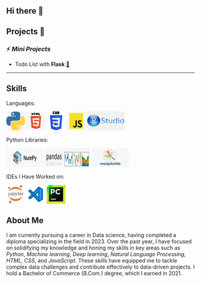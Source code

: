 ## Hi there 👋

## Projects 📂
### ⚡ *Mini Projects*

-  Todo List with **Flask** [🔰](https://github.com/Har8899/Todo-app-with-Flask)
  -------------------------------------------------------
  ## Skills


Languages:

<img src="Languages/python.png" width="50" height="50"/>  <img src="Languages/Html.png" width="50" height="50"/>   <img src="Languages/CSS.jpg" width="50" height="50"/>   <img src="Languages/javascript.png" width="50" height="50"/>   <img src="Languages/R.jpeg" width="100" height="50"/>

Python Libraries:

<img src="library/numpy.png" width="100" height="50"/>  <img src="library/pandas.png" width="120" height="50"/> <img src="library/matplotlib.jpeg" width="100" height="50"/>
  
IDEs I Have Worked on: 

<img src="IDE/jupyternotebook.jpeg" width="50" height="50"/>  <img src="IDE/vsscode.png" width="50" height="50"/>  <img src="IDE/pycharm.jpeg" width="50" height="50"/> 

## About Me
I am currently pursuing a career in Data science, having completed a diploma specializing in the field in 2023. Over the past year, I have focused on solidifying my knowledge and honing my skills in key areas such as *Python*, *Machine learning*, *Deep learning*, *Natural Language Processing*, *HTML*, *CSS*, and *JavaScript*. These skills have equipped me to tackle complex data challenges and contribute effectively to data-driven projects. I hold a Bachelor of Commerce (B.Com.) degree, which I earned in 2021.

  

